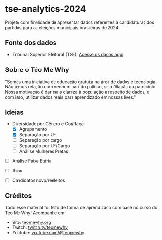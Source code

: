# tse-analytics-2024

Projeto com finalidade de apresentar dados referentes à candidaturas dos partidos para as eleições municipais brasileiras de 2024.

## Fonte dos dados

- Tribunal Superior Eleitoral (TSE): [Acesse os dados aqui](https://dados.gov.br/dados/conjuntos-dados/candidatos-2024).

## Sobre o Téo Me Why

"Somos uma iniciativa de educação gratuita na área de dados e tecnologia. Não temos relação com nenhum partido político, seja filiação ou patrocínio.
Nossa motivação é dar mais clareza à população a respeito de dados, e com isso, utilizar dados reais para aprendizado em nossas lives."

## Ideias

- Diversidade por Gênero e Cor/Raça
    - [X] Agrupamento
    - [X] Separação por UF
    - [ ] Separação por cargo
    - [ ] Separação por UF/Cargo
    - [ ] Análise Mulheres Pretas

- [ ] Análise Faixa Etária
- [ ] Bens
- [ ] Candidatos novo/reeleitos


## Créditos
Todo esse material foi feito de forma de aprendizado com base no curso do Téo Me Why!
Acompanhe em:
- Site: [teomewhy.org](https://teomewhy.org/courses)
- Twitch: [twitch.tv/teomewhy](https://www.twitch.tv/teomewhy)
- Youtube: [youtube.com/@teomewhy](https://youtube.com/@teomewhy)

